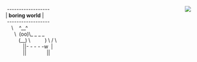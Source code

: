 <div>
  <img align="right" src="https://github-readme-stats.vercel.app/api?username=3-F&show_icons=true&theme=cobalt"/>
  <span>&nbsp;------------------ <br/>|&nbsp;<b>boring world</b>&nbsp;|<br/>&nbsp;------------------ <br/>&nbsp;&nbsp;&nbsp;&nbsp;\&nbsp;&nbsp;&nbsp;&nbsp;^__^<br/>&nbsp;&nbsp;&nbsp;&nbsp;&nbsp;&nbsp;\&nbsp;&nbsp;(oo)\_ _ _ _<br/>&nbsp;&nbsp;&nbsp;&nbsp;&nbsp;&nbsp;&nbsp;&nbsp;&nbsp;(__)&nbsp;\&nbsp;&nbsp;&nbsp;&nbsp;&nbsp;&nbsp;&nbsp;&nbsp;&nbsp;&nbsp;)&nbsp;\&nbsp;/&nbsp;\<br>&nbsp;&nbsp;&nbsp;&nbsp;&nbsp;&nbsp;&nbsp;&nbsp;&nbsp;&nbsp;&nbsp;&nbsp;||-&nbsp;-&nbsp;-&nbsp;-&nbsp;-w&nbsp;&nbsp;|<br/>&nbsp;&nbsp;&nbsp;&nbsp;&nbsp;&nbsp;&nbsp;&nbsp;&nbsp;&nbsp;&nbsp;&nbsp;||&nbsp;&nbsp;&nbsp;&nbsp;&nbsp;&nbsp;&nbsp;&nbsp;&nbsp;&nbsp;&nbsp;&nbsp;&nbsp;&nbsp;||</span>
  
</div>
